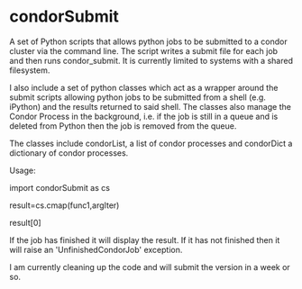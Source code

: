 condorSubmit
============

A set of Python scripts that allows python jobs to be submitted to a condor cluster via the command line. The script writes a submit file for each job and then runs condor_submit. It is currently limited to systems with a shared filesystem.

I also include a set of python classes which act as a wrapper around the submit scripts allowing python jobs to be submitted from a shell (e.g. iPython) and the results returned to said shell. The classes also manage the Condor Process in the background, i.e. if the job is still in a queue and is deleted from Python then the job is removed from the queue. 

The classes include condorList, a list of condor processes and condorDict a dictionary of condor processes.


Usage:

import condorSubmit as cs

result=cs.cmap(func1,argIter)

result[0]

If the job has finished it will display the result. If it has not finished then it will raise an 'UnfinishedCondorJob' exception.


I am currently cleaning up the code and will submit the version in a week or so.
